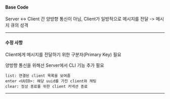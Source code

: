 
#### Base Code

Server <-> Client 간 양방향 통신이 아님, Client가 일방적으로 메시지를 전달 -> 메시지 큐의 성격

___

#### 수정 사항

Client에게 메시지를 전달하기 위한 구분자(Primary Key) 필요

양방향 통신을 위해선 Server에서 CLI 기능 추가 필요
```
list: 연결된 client 목록을 보여줌
enter <UUID>: 해당 uuid를 가진 client와 채팅
clear: 정상 종료를 위한 client 커넥션 종료
```

___

